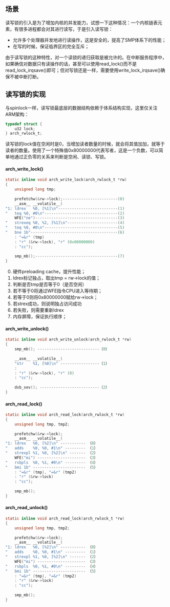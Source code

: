 ## 场景
读写锁的引入是为了增加内核的并发能力，试想一下这种情况：一个内核链表元素，有很多进程都会对其进行读写，于是引入读写锁：
- 允许多个处理器并发地进行读操作，这是安全的，提高了SMP体系下的性能；
- 在写的时候，保证临界区的完全互斥；

由于读写锁的这种特性，对一个读锁的递归获取是被允许的。在中断服务程序中，如果确信对数据只有读操作的话，甚至可以使用read_lock()而不是read_lock_irqsave()即可；但对写锁还是一样，需要使用write_lock_irqsave()确保不被中断打断。


## 读写锁的实现
与spinlock一样，读写锁最底层的数据结构依赖于体系结构实现，这里仅关注ARM架构：
```c
typedef struct { 
    u32 lock; 
} arch_rwlock_t; 
```

读写锁的lock值在空闲时是0，当增加读者数量的时候，就会将其值加加，就等于读者的数量。使用了一个特殊值0x80000000代表写者，这是一个负数，可以简单地通过正负零的关系来判断是空闲、读锁、写锁。

#### arch_write_lock()
```c
static inline void arch_write_lock(arch_rwlock_t *rw)
{
	unsigned long tmp;
 
	prefetchw(&rw->lock);------------------------(0)
	__asm__ __volatile__(
"1:	ldrex	%0, [%1]\n"--------------------------(1)
"	teq	%0, #0\n"--------------------------------(2)
	WFE("ne")------------------------------------(3)
"	strexeq	%0, %2, [%1]\n"----------------------(4)
"	teq	%0, #0\n"--------------------------------(5)
"	bne	1b"--------------------------------------(6)
	: "=&r" (tmp)
	: "r" (&rw->lock), "r" (0x80000000)
	: "cc");
 
	smp_mb();------------------------------------(7)
}
```
0. 硬件preloading cache，提升性能；
1. ldrex标记独占，取出tmp = rw->lock的值；
2. 判断是否tmp是否等于0（是否空闲）
3. 若不等于0将通过WFE指令CPU进入等待期；
4. 若等于0则将0x80000000赋给rw->lock；
5. 若strex成功，则说明独占访问成功
6. 若失败，则需要重新ldrex
7. 内存屏障，保证执行顺序；

#### arch_write_unlock()
```c
static inline void arch_write_unlock(arch_rwlock_t *rw) 
{ 
    smp_mb(); ---------------------------（0）
 
    __asm__ __volatile__( 
    "str    %1, [%0]\n" -----------------（1）
    : 
    : "r" (&rw->lock), "r" (0)
    : "cc");
 
    dsb_sev(); --------------------------（2）
}
```

#### arch_read_lock()
```c
static inline void arch_read_lock(arch_rwlock_t *rw)
{
	unsigned long tmp, tmp2;
 
	prefetchw(&rw->lock);
	__asm__ __volatile__(
"1:	ldrex	%0, [%2]\n" ----------- （0）
"	adds	%0, %0, #1\n" --------- （1）
"	strexpl	%1, %0, [%2]\n" ------- （2）
	WFE("mi") --------------------- （3）
"	rsbpls	%0, %1, #0\n" --------- （4）
"	bmi	1b" ----------------------- （5）
	: "=&r" (tmp), "=&r" (tmp2)
	: "r" (&rw->lock)
	: "cc");
 
	smp_mb();
}
```

#### arch_read_unlock()
```c
static inline void arch_read_lock(arch_rwlock_t *rw)
{
	unsigned long tmp, tmp2;
 
	prefetchw(&rw->lock);
	__asm__ __volatile__(
"1:	ldrex	%0, [%2]\n" ----------- （0）
"	adds	%0, %0, #1\n" --------- （1）
"	strexpl	%1, %0, [%2]\n" ------- （2）
	WFE("mi") --------------------- （3）
"	rsbpls	%0, %1, #0\n" --------- （4）
"	bmi	1b" ----------------------- （5）
	: "=&r" (tmp), "=&r" (tmp2)
	: "r" (&rw->lock)
	: "cc");
 
	smp_mb();
}
```